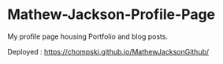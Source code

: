 # Mathew-Jackson-Profile-Page

My profile page housing Portfolio and blog posts.

Deployed :
https://chompski.github.io/MathewJacksonGithub/
